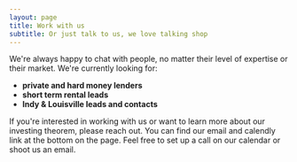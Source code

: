 ```yaml
---
layout: page
title: Work with us
subtitle: Or just talk to us, we love talking shop
---
```


We're always happy to chat with people, no matter their level of expertise or their market. We're currently looking for:

- **private and hard money lenders**
- **short term rental leads**
- **Indy & Louisville leads and contacts**

If you're interested in working with us or want to learn more about our investing theorem, please reach out. You can find our email and calendly link at the bottom on the page. Feel free to set up a call on our calendar or shoot us an email.
